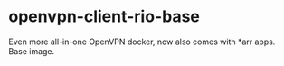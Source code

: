 # openvpn-client-rio-base
Even more all-in-one OpenVPN docker, now also comes with *arr apps. Base image.
